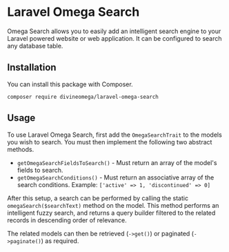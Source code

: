 # Laravel Omega Search

Omega Search allows you to easily add an intelligent search engine to your Laravel powered website or web application. 
It can be configured to search any database table.

## Installation

You can install this package with Composer.

```
composer require divineomega/laravel-omega-search
```

## Usage

To use Laravel Omega Search, first add the `OmegaSearchTrait` 
to the models you wish to search. You must then implement 
the following two abstract methods.

* `getOmegaSearchFieldsToSearch()` - Must return an array of the model's fields to search.
* `getOmegaSearchConditions()` - Must return an associative array of the search conditions. Example: `['active' => 1, 'discontinued' => 0]`

After this setup, a search can be performed by calling
the static `omegaSearch($searchText)` method on the model.
This method performs an intelligent fuzzy search, and returns 
a query builder filtered to the related records in descending 
order of relevance.

The related models can then be retrieved (`->get()`) or 
paginated (`->paginate()`) as required.
